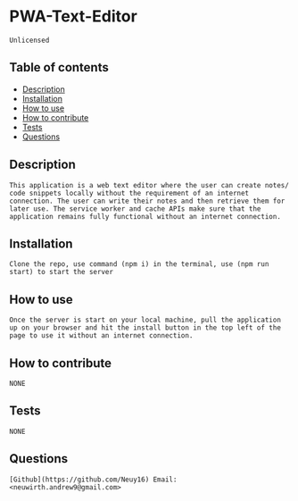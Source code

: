 # PWA-Text-Editor   

    Unlicensed
     
## Table of contents

* [Description](#Description)
* [Installation](#Installation)
* [How to use](#How-to-use)
* [How to contribute](#How-to-contribute)
* [Tests](#Tests)
* [Questions](#Questions)


## Description 

    This application is a web text editor where the user can create notes/ code snippets locally without the requirement of an internet connection. The user can write their notes and then retrieve them for later use. The service worker and cache APIs make sure that the application remains fully functional without an internet connection. 

## Installation

    Clone the repo, use command (npm i) in the terminal, use (npm run start) to start the server


## How to use

    Once the server is start on your local machine, pull the application up on your browser and hit the install button in the top left of the page to use it without an internet connection.


## How to contribute

    NONE


## Tests

    NONE


## Questions

    [Github](https://github.com/Neuy16) Email: <neuwirth.andrew9@gmail.com>
